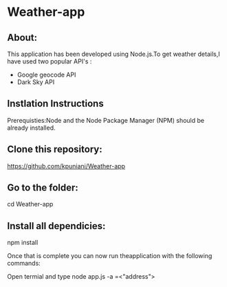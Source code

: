 # Weather-app

## About:
This application has been developed using Node.js.To get weather details,I have used two popular API's :

* Google geocode API
* Dark Sky API

## Instlation Instructions
   Prerequisties:Node and the Node Package Manager (NPM) should be already installed.

## Clone this repository:
 https://github.com/kpuniani/Weather-app

## Go to the folder:
cd Weather-app

## Install all dependicies:
npm install

Once that is complete you can now run theapplication with the following commands:

Open termial and type node app.js -a =<"address">
